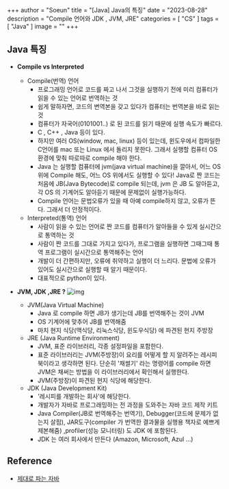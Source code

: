 +++
author = "Soeun"
title = "[Java] Java의 특징"
date = "2023-08-28"
description = "Compile 언어와 JDK , JVM, JRE"
categories = [
    "CS"
]
tags = [
    "Java"
]
image = ""
+++

## Java 특징
- **Compile vs Interpreted**    
  - Compile(번역) 언어
    - 프로그래밍 언어로 코드를 짜고 나서 그것을 실행하기 전에 미리 컴퓨터가 읽을 수 있는 언어로 번역하는 것
    - 쉽게 말하자면, 코드의 변역본을 갖고 있다가 컴퓨터는 번역본을 바로 읽는 것
    - 컴퓨터가 자국어(0101001..) 로 된 코드를 읽기 때문에 실행 속도가 빠르다.
    - C , C++ , Java 등이 있다.
    - 하지만 여러 OS(window, mac, linux) 등이 있는데, 윈도우에서 컴파일한 C언어를 mac 또는 Linux 에서 돌리지 못한다. 그래서 실행할 컴퓨터 OS 환경에 맞춰 따로따로 compile 해야 한다.
    - Java 는 실행할 컴퓨터에 jvm(java virtual machine)을 깔아서, 어느 OS위에 Compile 해도, 어느 OS 위에서도 실행할 수 있다! Java로 짠 코드는 처음에 JB(Java Bytecode)로 compile 되는데, jvm 은 JB 도 알아듣고, 각 OS 의 기계어도 알아듣기 때문에 문제없이 실행가능하다. 
    - Compile 언어는 문법오류가 있을 때 아예 compile하지 않고, 오류가 뜬다. 그래서 더 안정적이다.
  - Interpreted(통역) 언어
    - 사람이 읽을 수 있는 언어로 짠 코드를 컴퓨터가 알아들을 수 있게 실시간으로 통역하는 것
    - 사람이 짠 코드를 그대로 가지고 있다가, 프로그램을 실행하면 그때그때 통역 프로그램이 실시간으로 통역해주는 언어
    - 개발이 더 간편하지만, 오류에 취약하고 실행이 더 느리다. 문법에 오류가 있어도 실시간으로 실행할 때 알기 때문이다.
    - 대표적으로 python이 있다. 

- **JVM, JDK ,JRE ?**
    ![img](https://github.com/ddoddii/Study-repo/assets/95014836/36643e06-851c-412d-8b96-2494d107b4d9)
  - JVM(Java Virtual Machine)
    - Java 로 compile 하면 JB가 생기는데 JB를 번역해주는 것이 JVM 
    - OS 기계어에 맞추어 JB를 번역해줌 
    - 마치 현지 식당(맥식당, 리눅스식당, 윈도우식당) 에 파견된 현지 주방장 
  - JRE (Java Runtime Environment)
    - JVM, 표준 라이브러리, 각종 설정파일을 포함한다.
    - 표준 라이브러리는 JVM(주방장)이 요리를 어떻게 할 지 알려주는 레시피 북이라고 생각하면 된다. 단순히 '채썰기' 라는 명령어를 compile 하면 JVM은 채써는 방법을 이 라이브러리에서 확인해서 실행한다. 
    - JVM(주방장)이 파견된 현지 식당에 해당한다. 
  - JDK (Java Development Kit)
    - '레시피를 개발하는 회사'에 해당한다.
    - 개발자가 자바로 프로그래밍하는 전 과정을 도와주는 자바 코드 제작 키트
    - Java Compiler(JB로 번역해주는 번역기), Debugger(코드에 문제가 없는지 살핌), JAR도구(compiler 가 번역한 결과물을 실행용 책자로 예쁘게 제본해줌) ,profiler(성능 모니터링) 도 JDK 에 포함된다.
    - JDK 는 여러 회사에서 만든다 (Amazon, Microsoft, Azul ...)





## Reference
- [제대로 파는 자바](https://www.youtube.com/watch?v=iN22AgS_Chk&t=229)